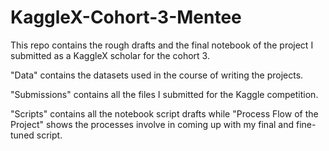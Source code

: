 # KaggleX-Cohort-3-Mentee
This repo contains the rough drafts and the final notebook of the project I submitted as a KaggleX scholar for the cohort 3.

"Data" contains the datasets used in the course of writing the projects.

"Submissions" contains all the files I submitted for the Kaggle competition.

"Scripts" contains all the notebook script drafts while "Process Flow of the Project" shows the processes involve in coming up with my final and fine-tuned script.
